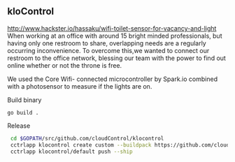 ## kloControl

http://www.hackster.io/hassaku/wifi-toilet-sensor-for-vacancy-and-light
When working at an office with around 15 bright minded professionals, but having only one restroom to share, overlapping needs are a regularly
occurring inconvenience. To overcome this,we wanted to connect our restroom to the office network, blessing our team with the power to find out
online whether or not the throne is free.

We used the Core Wifi- connected microcontroller by Spark.io combined with a photosensor to measure if the lights are on.

Build binary
~~~
go build .
~~~

Release
~~~ bash
 cd $GOPATH/src/github.com/cloudControl/klocontrol
 cctrlapp klocontrol create custom --buildpack https://github.com/cloudControl/buildpack-go
 cctrlapp klocontrol/default push --ship
~~~

